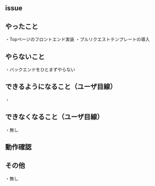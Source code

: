 ## issue

## やったこと
・Topページのフロントエンド実装
・プルリクエストテンプレートの導入

## やらないこと
・バックエンドをひとまずやらない

## できるようになること（ユーザ目線）
・

## できなくなること（ユーザ目線）
・無し

## 動作確認


## その他
・無し

